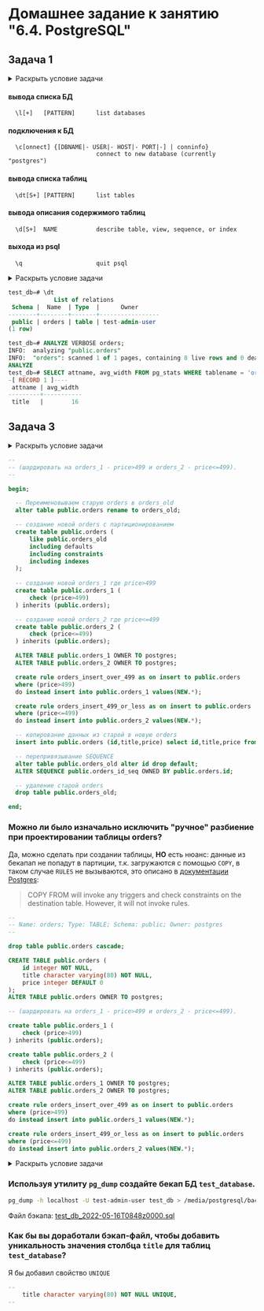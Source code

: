 # Домашнее задание к занятию "6.4. PostgreSQL"
## Задача 1

<details>
<summary>Раскрыть условие задачи</summary>

> Используя docker поднимите инстанс PostgreSQL (версию 13). Данные БД сохраните в volume.
> Подключитесь к БД PostgreSQL используя `psql`.
> Воспользуйтесь командой `\?` для вывода подсказки по имеющимся в `psql` управляющим командам.
> **Найдите и приведите** управляющие команды для:
> - вывода списка БД
> - подключения к БД
> - вывода списка таблиц
> - вывода описания содержимого таблиц
> - выхода из psql

</details>

#### вывода списка БД

```
  \l[+]   [PATTERN]      list databases
```

#### подключения к БД

```
  \c[onnect] {[DBNAME|- USER|- HOST|- PORT|-] | conninfo}
                         connect to new database (currently "postgres")
```

#### вывода списка таблиц

```
  \dt[S+] [PATTERN]      list tables
```

#### вывода описания содержимого таблиц

```
  \d[S+]  NAME           describe table, view, sequence, or index
```

#### выхода из psql

```
  \q                     quit psql
```


<details><summary>Раскрыть условие задачи</summary>

> Используя `psql` создайте БД `test_database`.
>
> Изучите [бэкап БД](https://github.com/netology-code/virt-homeworks/tree/master/06-db-04-postgresql/test_data).
>
> Восстановите бэкап БД в `test_database`.
>
> Перейдите в управляющую консоль `psql` внутри контейнера.
>
> Подключитесь к восстановленной БД и проведите операцию ANALYZE для сбора статистики по таблице.
>
> Используя таблицу [pg_stats](https://postgrespro.ru/docs/postgresql/12/view-pg-stats), найдите столбец таблицы `orders` с наибольшим средним значением размера элементов в байтах.
>
> **Приведите в ответе** команду, которую вы использовали для вычисления и полученный результат.

</details>

```sql
test_db=# \dt
             List of relations
 Schema |  Name  | Type  |      Owner
--------+--------+-------+-----------------
 public | orders | table | test-admin-user
(1 row)

test_db=# ANALYZE VERBOSE orders;
INFO:  analyzing "public.orders"
INFO:  "orders": scanned 1 of 1 pages, containing 8 live rows and 0 dead rows; 8 rows in sample, 8 estimated total rows
ANALYZE
test_db=# SELECT attname, avg_width FROM pg_stats WHERE tablename = 'orders' order by avg_width desc limit 1;
-[ RECORD 1 ]----
 attname | avg_width
---------+-----------
 title   |        16
```

## Задача 3

<details><summary>Раскрыть условие задачи</summary>

> Архитектор и администратор БД выяснили, что ваша таблица orders разрослась до невиданных размеров и поиск по ней занимает долгое время. Вам, как успешному выпускнику курсов DevOps в нетологии предложили провести разбиение таблицы на 2 (шардировать на orders_1 - price>499 и orders_2 - price<=499).
>
> Предложите SQL-транзакцию для проведения данной операции.
>
> Можно ли было изначально исключить "ручное" разбиение при проектировании таблицы orders?

</details>

```sql
--
-- (шардировать на orders_1 - price>499 и orders_2 - price<=499).
--

begin;

  -- Переименовываем старую orders в orders_old
  alter table public.orders rename to orders_old;

  -- создание новой orders с партиционированием
  create table public.orders (
      like public.orders_old
      including defaults
      including constraints
      including indexes
  );
  
  -- создание новой orders_1 где price>499
  create table public.orders_1 (
      check (price>499)
  ) inherits (public.orders);

  -- создание новой orders_2 где price<=499
  create table public.orders_2 (
      check (price<=499)
  ) inherits (public.orders);

  ALTER TABLE public.orders_1 OWNER TO postgres;
  ALTER TABLE public.orders_2 OWNER TO postgres;

  create rule orders_insert_over_499 as on insert to public.orders
  where (price>499)
  do instead insert into public.orders_1 values(NEW.*);

  create rule orders_insert_499_or_less as on insert to public.orders
  where (price<=499)
  do instead insert into public.orders_2 values(NEW.*);

  -- копирование данных из старой в новую orders
  insert into public.orders (id,title,price) select id,title,price from public.orders_old;

  -- перепривязывание SEQUENCE
  alter table public.orders_old alter id drop default;
  ALTER SEQUENCE public.orders_id_seq OWNED BY public.orders.id;

  -- удаление старой orders
  drop table public.orders_old;

end;
```

### Можно ли было изначально исключить "ручное" разбиение при проектировании таблицы orders?

Да, можно сделать при создании таблицы, **НО** есть нюанс: данные из бекапап не попадут в партиции, т.к. загружаются с помощью `COPY`, в таком случае `RULES` не вызываются, это описано в [документации Postgres](https://www.postgresql.org/docs/13/sql-copy.html):

> COPY FROM will invoke any triggers and check constraints on the destination table. However, it will not invoke rules.

```sql
--
-- Name: orders; Type: TABLE; Schema: public; Owner: postgres
--

drop table public.orders cascade;

CREATE TABLE public.orders (
    id integer NOT NULL,
    title character varying(80) NOT NULL,
    price integer DEFAULT 0
);
ALTER TABLE public.orders OWNER TO postgres;

-- (шардировать на orders_1 - price>499 и orders_2 - price<=499).

create table public.orders_1 (
    check (price>499)
) inherits (public.orders);

create table public.orders_2 (
    check (price<=499)
) inherits (public.orders);

ALTER TABLE public.orders_1 OWNER TO postgres;
ALTER TABLE public.orders_2 OWNER TO postgres;

create rule orders_insert_over_499 as on insert to public.orders
where (price>499)
do instead insert into public.orders_1 values(NEW.*);

create rule orders_insert_499_or_less as on insert to public.orders
where (price<=499)
do instead insert into public.orders_2 values(NEW.*);
```

<details><summary>Раскрыть условие задачи</summary>

> Используя утилиту `pg_dump` создайте бекап БД `test_database`.
>
> Как бы вы доработали бэкап-файл, чтобы добавить уникальность значения столбца `title` для таблиц `test_database`?

</details>

### Используя утилиту `pg_dump` создайте бекап БД `test_database`.

```bash
pg_dump -h localhost -U test-admin-user test_db > /media/postgresql/backup/test_db_$(date --iso-8601=m | sed 's/://g; s/+/z/g').sql
```
Файл бэкапа: [test_db_2022-05-16T0848z0000.sql](06-db-04-postgresql/test_db_2022-05-16T0848z0000.sql)

### Как бы вы доработали бэкап-файл, чтобы добавить уникальность значения столбца `title` для таблиц `test_database`?

Я бы добавил свойство `UNIQUE`
```sql
--
    title character varying(80) NOT NULL UNIQUE,
--
```